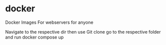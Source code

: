 # docker
Docker Images For webservers
 for anyone

Navigate to the respective dir
then use Git clone
go to the respective folder and run docker compose up
